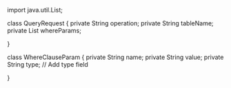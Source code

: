 import java.util.List;

class QueryRequest {
    private String operation;
    private String tableName;
    private List<WhereClauseParam> whereParams;


}

class WhereClauseParam {
    private String name;
    private String value;
    private String type; // Add type field

}
